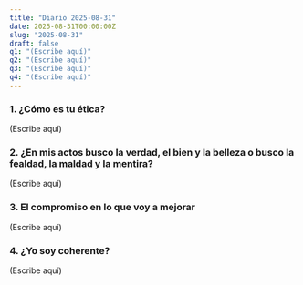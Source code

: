 ```yaml
---
title: "Diario 2025-08-31"
date: 2025-08-31T00:00:00Z
slug: "2025-08-31"
draft: false
q1: "(Escribe aquí)"
q2: "(Escribe aquí)"
q3: "(Escribe aquí)"
q4: "(Escribe aquí)"
---
```

### 1. ¿Cómo es tu ética?
(Escribe aquí)

### 2. ¿En mis actos busco la verdad, el bien y la belleza o busco la fealdad, la maldad y la mentira?
(Escribe aquí)

### 3. El compromiso en lo que voy a mejorar
(Escribe aquí)

### 4. ¿Yo soy coherente?
(Escribe aquí)
